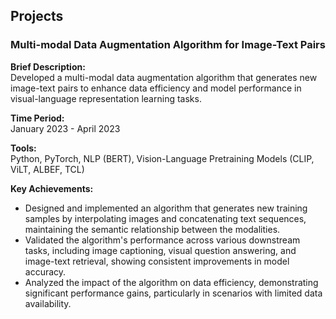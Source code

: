 ## Projects


### Multi-modal Data Augmentation Algorithm for Image-Text Pairs

**Brief Description:**  
Developed a multi-modal data augmentation algorithm that generates new image-text pairs to enhance data efficiency and model performance in visual-language representation learning tasks.

**Time Period:**  
January 2023 - April 2023

**Tools:**  
Python, PyTorch, NLP (BERT), Vision-Language Pretraining Models (CLIP, ViLT, ALBEF, TCL)

**Key Achievements:**
- Designed and implemented an algorithm that generates new training samples by interpolating images and concatenating text sequences, maintaining the semantic relationship between the modalities.
- Validated the algorithm's performance across various downstream tasks, including image captioning, visual question answering, and image-text retrieval, showing consistent improvements in model accuracy.
- Analyzed the impact of the algorithm on data efficiency, demonstrating significant performance gains, particularly in scenarios with limited data availability.
